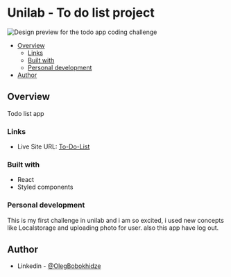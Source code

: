 # Unilab - To do list project

![Design preview for the todo app coding challenge](https://user-images.githubusercontent.com/105369627/202433763-e43c8eea-d46c-4996-a041-bf734e0a7c9a.png)

- [Overview](#overview)
  - [Links](#links)
  - [Built with](#built-with)
  - [Personal development](#personal-development)
- [Author](#author)

## Overview

Todo list app

### Links

- Live Site URL: [To-Do-List](https://olegbobokhidze-unilab-project.vercel.app/)


### Built with

- React
- Styled components

### Personal development

This is my first challenge in unilab and i am so excited, i used new concepts like Localstorage and uploading photo for user. also this app have log out.

## Author

- Linkedin - [@OlegBobokhidze](https://www.linkedin.com/in/oleg-bobokhidze-083656241)


